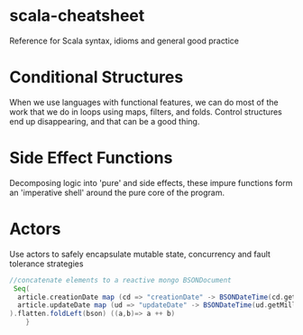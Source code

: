 scala-cheatsheet
================

Reference for Scala syntax, idioms and general good practice

Conditional Structures
======================

When we use languages with functional features, we can do most of the work that we do in loops using maps, filters, and folds. 
Control structures end up disappearing, and that can be a good thing.

Side Effect Functions
=======================
Decomposing logic into 'pure' and side effects, these impure functions form an 'imperative shell' around the pure core of the program.

Actors
=====================
Use actors to safely encapsulate mutable state, concurrency and fault tolerance strategies


```scala
//concatenate elements to a reactive mongo BSONDocument
 Seq(
  article.creationDate map (cd => "creationDate" -> BSONDateTime(cd.getMillis)),
  article.updateDate map (ud => "updateDate" -> BSONDateTime(ud.getMillis))
).flatten.foldLeft(bson) ((a,b)=> a ++ b)
    }
```
